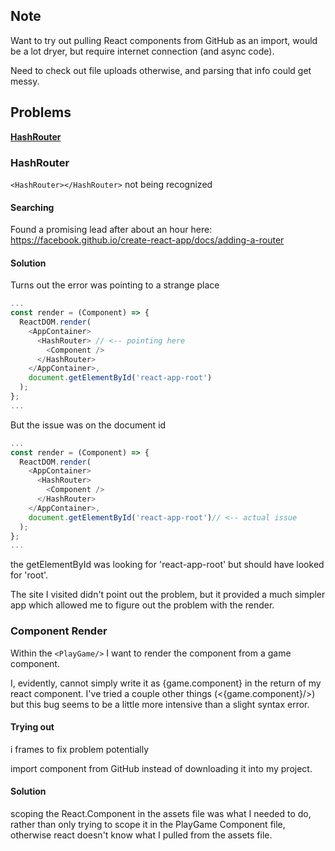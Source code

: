 ## Note

Want to try out pulling React components from GitHub as an import, would be a lot dryer, but require internet connection (and async code).

Need to check out file uploads otherwise, and parsing that info could get messy.

## Problems

**[HashRouter](#hash-router)**

### HashRouter

`<HashRouter></HashRouter>` not being recognized

#### Searching

Found a promising lead after about an hour here:    
https://facebook.github.io/create-react-app/docs/adding-a-router

#### Solution

Turns out the error was pointing to a strange place

```js
...
const render = (Component) => {
  ReactDOM.render(
    <AppContainer>
      <HashRouter> // <-- pointing here
        <Component />
      </HashRouter>
    </AppContainer>,
    document.getElementById('react-app-root')
  );
};
...
```

But the issue was on the document id

```js
...
const render = (Component) => {
  ReactDOM.render(
    <AppContainer>
      <HashRouter>
        <Component />
      </HashRouter>
    </AppContainer>,
    document.getElementById('react-app-root')// <-- actual issue
  );
};
...
```

the getElementById was looking for 'react-app-root' but should have looked for 'root'.

The site I visited didn't point out the problem, but it provided a much simpler app which allowed me to figure out the problem with the render.

### Component Render

Within the `<PlayGame/>` I want to render the component from a game component.

I, evidently, cannot simply write it as {game.component} in the return of my react component. I've tried a couple other things (<{game.component}/>) but this bug seems to be a little more intensive than a slight syntax error.

#### Trying out

i frames to fix problem potentially

import component from GitHub instead of downloading it into my project.

#### Solution

scoping the React.Component in the assets file was what I needed to do, rather than only trying to scope it in the PlayGame Component file, otherwise react doesn't know what I pulled from the assets file.
